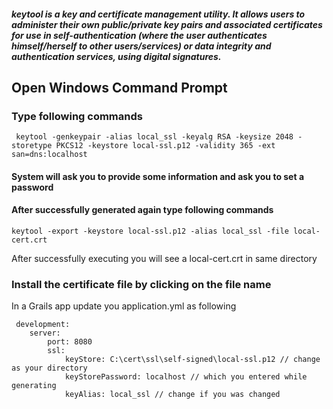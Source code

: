 ##### keytool is a key and certificate management utility. It allows users to administer their own public/private key pairs and associated certificates for use in self-authentication (where the user authenticates himself/herself to other users/services) or data integrity and authentication services, using digital signatures.

## Open Windows Command Prompt

 ### Type following commands

     keytool -genkeypair -alias local_ssl -keyalg RSA -keysize 2048 -storetype PKCS12 -keystore local-ssl.p12 -validity 365 -ext san=dns:localhost
#### System will ask you to provide some information and ask you to set a password

#### After successfully generated again type following commands
       
    keytool -export -keystore local-ssl.p12 -alias local_ssl -file local-cert.crt

After successfully executing you will see a local-cert.crt in same directory 

### Install the certificate file by clicking on the file name


In a Grails app update you application.yml as following
    
     development:
        server:
            port: 8080
            ssl:
                keyStore: C:\cert\ssl\self-signed\local-ssl.p12 // change as your directory
                keyStorePassword: localhost // which you entered while generating
                keyAlias: local_ssl // change if you was changed
 
